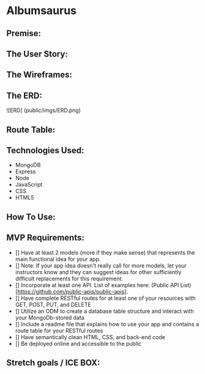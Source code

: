 # Albumsaurus

## Premise: 


## The User Story:



## The Wireframes:
 



## The ERD: 
![ERD] (public/imgs/ERD.png)


## Route Table:


## Technologies Used:
- MongoDB
- Express
- Node
- JavaScript
- CSS
- HTML5

## How To Use:


## MVP Requirements:
- [] Have at least 2 models (more if they make sense) that represents the main functional idea for your app.
- [] Note: If your app idea doesn't really call for more models, let your instructors know and they can suggest ideas for other sufficiently difficult replacements for this requirement.
- [] Incorporate at least one API. List of examples here: (Public API List)[https://github.com/public-apis/public-apis].
- [] Have complete RESTful routes for at least one of your resources with GET, POST, PUT, and DELETE
- [] Utilize an ODM to create a database table structure and interact with your MongoDb-stored data
- [] Include a readme file that explains how to use your app and contains a route table for your RESTful routes
- [] Have semantically clean HTML, CSS, and back-end code
- [] Be deployed online and accessible to the public

## Stretch goals / ICE BOX: